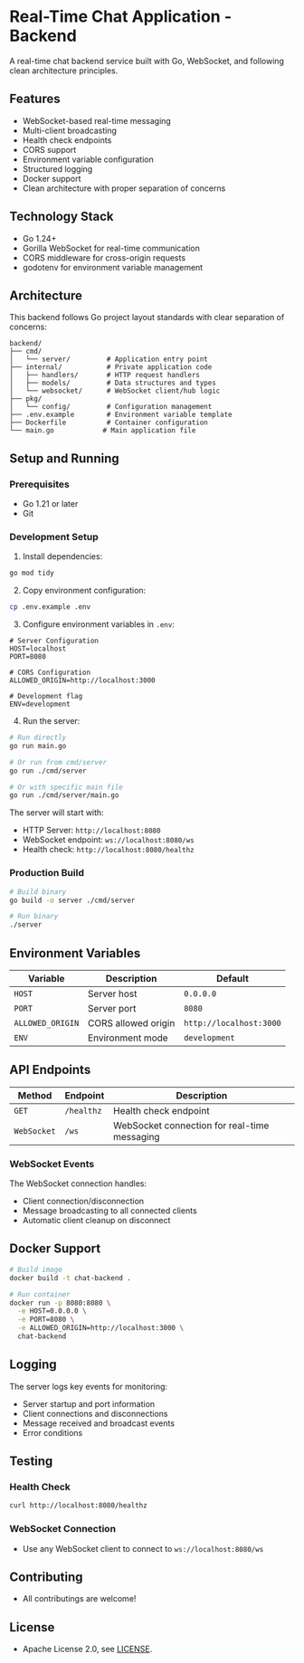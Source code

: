 # Real-Time Chat Application - Backend

A real-time chat backend service built with Go, WebSocket, and following clean architecture principles.

## Features
- WebSocket-based real-time messaging
- Multi-client broadcasting
- Health check endpoints
- CORS support
- Environment variable configuration
- Structured logging
- Docker support
- Clean architecture with proper separation of concerns

## Technology Stack
- Go 1.24+
- Gorilla WebSocket for real-time communication
- CORS middleware for cross-origin requests
- godotenv for environment variable management

## Architecture

This backend follows Go project layout standards with clear separation of concerns:

```
backend/
├── cmd/
│   └── server/         # Application entry point
├── internal/           # Private application code
│   ├── handlers/       # HTTP request handlers
│   ├── models/         # Data structures and types
│   └── websocket/      # WebSocket client/hub logic
├── pkg/
│   └── config/         # Configuration management
├── .env.example        # Environment variable template
├── Dockerfile          # Container configuration
└── main.go            # Main application file
```

## Setup and Running

### Prerequisites
- Go 1.21 or later
- Git

### Development Setup

1. Install dependencies:
```bash
go mod tidy
```

2. Copy environment configuration:
```bash
cp .env.example .env
```

3. Configure environment variables in `.env`:
```env
# Server Configuration
HOST=localhost
PORT=8080

# CORS Configuration  
ALLOWED_ORIGIN=http://localhost:3000

# Development flag
ENV=development
```

4. Run the server:
```bash
# Run directly
go run main.go

# Or run from cmd/server
go run ./cmd/server

# Or with specific main file
go run ./cmd/server/main.go
```

The server will start with:
- HTTP Server: `http://localhost:8080`
- WebSocket endpoint: `ws://localhost:8080/ws`
- Health check: `http://localhost:8080/healthz`

### Production Build

```bash
# Build binary
go build -o server ./cmd/server

# Run binary
./server
```

## Environment Variables

| Variable | Description | Default |
|----------|-------------|---------|
| `HOST` | Server host | `0.0.0.0` |
| `PORT` | Server port | `8080` |
| `ALLOWED_ORIGIN` | CORS allowed origin | `http://localhost:3000` |
| `ENV` | Environment mode | `development` |

## API Endpoints

| Method | Endpoint | Description |
|--------|----------|-------------|
| `GET` | `/healthz` | Health check endpoint |
| `WebSocket` | `/ws` | WebSocket connection for real-time messaging |

### WebSocket Events

The WebSocket connection handles:
- Client connection/disconnection
- Message broadcasting to all connected clients
- Automatic client cleanup on disconnect

## Docker Support

```bash
# Build image
docker build -t chat-backend .

# Run container
docker run -p 8080:8080 \
  -e HOST=0.0.0.0 \
  -e PORT=8080 \
  -e ALLOWED_ORIGIN=http://localhost:3000 \
  chat-backend
```

## Logging

The server logs key events for monitoring:
- Server startup and port information
- Client connections and disconnections
- Message received and broadcast events
- Error conditions

## Testing

### Health Check
```bash
curl http://localhost:8080/healthz
```

### WebSocket Connection
- Use any WebSocket client to connect to `ws://localhost:8080/ws`

## Contributing

- All contributings are welcome!

## License

- Apache License 2.0, see [LICENSE](./LICENSE).